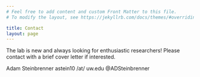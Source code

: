 ```yaml
---
# Feel free to add content and custom Front Matter to this file.
# To modify the layout, see https://jekyllrb.com/docs/themes/#overriding-theme-defaults

title: Contact
layout: page
---
```

The lab is new and always looking for enthusiastic researchers!  Please contact with a brief cover letter if interested.

Adam Steinbrenner
astein10 /at/ uw.edu
@ADSteinbrenner